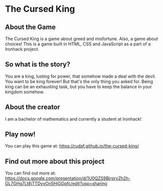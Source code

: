 # The Cursed King

## About the Game

The Cursed King is a game about greed and misfortune. Also, a game about choices!
This is a game built in HTML, CSS and JavaScript as a part of a Ironhack project.

## So what is the story?

You are a king, lusting for power, that somehow made a deal with the devil. You want to be king forever! But that's the only thing you asked for.
Being king can be an exhausting task, but you have to keep the balance in your kingdom somehow.

## About the creator

I am a bachelor of mathematics and currently a student at Ironhack!

## Play now!

You can play this game at: https://rudaf.github.io/the-cursed-king/

## Find out more about this project

You can find out more at: https://docs.google.com/presentation/d/1U0QZS9BirpryZh2h-GL7GHg7Lt8jTTDyvOn5HiGGpfc/edit?usp=sharing
